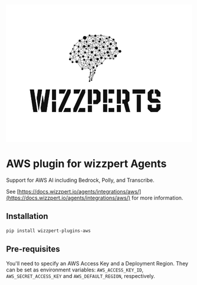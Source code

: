 ![Wizzpert Logo](wizzpert-plugins/assets/logo.png)

# AWS plugin for wizzpert Agents

Support for AWS AI including Bedrock, Polly, and Transcribe.

See [https://docs.wizzpert.io/agents/integrations/aws/](https://docs.wizzpert.io/agents/integrations/aws/) for more information.

## Installation

```bash
pip install wizzpert-plugins-aws
```

## Pre-requisites

You'll need to specify an AWS Access Key and a Deployment Region. They can be set as environment variables: `AWS_ACCESS_KEY_ID`, `AWS_SECRET_ACCESS_KEY` and `AWS_DEFAULT_REGION`, respectively.
